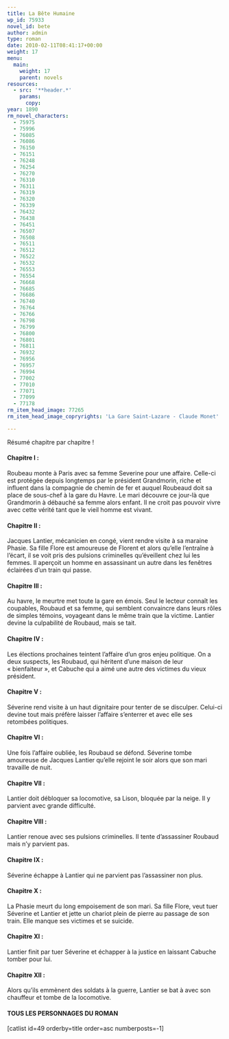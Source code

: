 ```yaml
---
title: La Bête Humaine
wp_id: 75933
novel_id: bete
author: admin
type: roman
date: 2010-02-11T08:41:17+00:00
weight: 17
menu:
  main:
    weight: 17
    parent: novels
resources:
  - src: '**header.*'
    params:
      copy:
year: 1890
rm_novel_characters:
  - 75975
  - 75996
  - 76085
  - 76086
  - 76150
  - 76151
  - 76248
  - 76254
  - 76270
  - 76310
  - 76311
  - 76319
  - 76320
  - 76339
  - 76432
  - 76438
  - 76451
  - 76507
  - 76508
  - 76511
  - 76512
  - 76522
  - 76532
  - 76553
  - 76554
  - 76668
  - 76685
  - 76686
  - 76740
  - 76764
  - 76766
  - 76798
  - 76799
  - 76800
  - 76801
  - 76811
  - 76932
  - 76956
  - 76957
  - 76994
  - 77002
  - 77010
  - 77071
  - 77099
  - 77178
rm_item_head_image: 77265
rm_item_head_image_copryrights: 'La Gare Saint-Lazare - Claude Monet'

---
```

<div class="resumechap">
  <p>
    Résumé chapitre par chapitre !
  </p>
  
  <h4>
    Chapitre I :
  </h4>
  
  <p>
    Roubeau monte à Paris avec sa femme Severine pour une affaire. Celle-ci est protégée depuis longtemps par le président Grandmorin, riche et influent dans la compagnie de chemin de fer et auquel Roubeaud doit sa place de sous-chef à la gare du Havre. Le mari découvre ce jour-là que Grandmorin à débauché sa femme alors enfant. Il ne croit pas pouvoir vivre avec cette vérité tant que le vieil homme est vivant.
  </p>
  
  <h4>
    Chapitre II :
  </h4>
  
  <p>
    Jacques Lantier, mécanicien en congé, vient rendre visite à sa maraine Phasie. Sa fille Flore est amoureuse de Florent et alors qu&rsquo;elle l&rsquo;entraîne à l&rsquo;écart, il se voit pris des pulsions criminelles qu&rsquo;éveillent chez lui les femmes. Il aperçoit un homme en assassinant un autre dans les fenêtres éclairées d&rsquo;un train qui passe.
  </p>
  
  <h4>
    Chapitre III :
  </h4>
  
  <p>
    Au havre, le meurtre met toute la gare en émois. Seul le lecteur connaît les coupables, Roubaud et sa femme, qui semblent convaincre dans leurs rôles de simples témoins, voyageant dans le même train que la victime. Lantier devine la culpabilité de Roubaud, mais se tait.
  </p>
  
  <h4>
    Chapitre IV :
  </h4>
  
  <p>
    Les élections prochaines teintent l&rsquo;affaire d&rsquo;un gros enjeu politique. On a deux suspects, les Roubaud, qui héritent d&rsquo;une maison de leur &laquo;&nbsp;bienfaiteur&nbsp;&raquo;, et Cabuche qui a aimé une autre des victimes du vieux président.
  </p>
  
  <h4>
    Chapitre V :
  </h4>
  
  <p>
    Séverine rend visite à un haut dignitaire pour tenter de se disculper. Celui-ci devine tout mais préfère laisser l&rsquo;affaire s&rsquo;enterrer et avec elle ses retombées politiques.
  </p>
  
  <h4>
    Chapitre VI :
  </h4>
  
  <p>
    Une fois l&rsquo;affaire oubliée, les Roubaud se défond. Séverine tombe amoureuse de Jacques Lantier qu&rsquo;elle rejoint le soir alors que son mari travaille de nuit.
  </p>
  
  <h4>
    Chapitre VII :
  </h4>
  
  <p>
    Lantier doit débloquer sa locomotive, sa Lison, bloquée par la neige. Il y parvient avec grande difficulté.
  </p>
  
  <h4>
    Chapitre VIII :
  </h4>
  
  <p>
    Lantier renoue avec ses pulsions criminelles. Il tente d&rsquo;assassiner Roubaud mais n&rsquo;y parvient pas.
  </p>
  
  <h4>
    Chapitre IX :
  </h4>
  
  <p>
    Séverine échappe à Lantier qui ne parvient pas l&rsquo;assassiner non plus.
  </p>
  
  <h4>
    Chapitre X :
  </h4>
  
  <p>
    La Phasie meurt du long empoisement de son mari. Sa fille Flore, veut tuer Séverine et Lantier et jette un chariot plein de pierre au passage de son train. Elle manque ses victimes et se suicide.
  </p>
  
  <h4>
    Chapitre XI :
  </h4>
  
  <p>
    Lantier finit par tuer Séverine et échapper à la justice en laissant Cabuche tomber pour lui.
  </p>
  
  <h4>
    Chapitre XII :
  </h4>
  
  <p>
    Alors qu&rsquo;ils emmènent des soldats à la guerre, Lantier se bat à avec son chauffeur et tombe de la locomotive.
  </p>
</div>

<div class="bottomlinks">
  <h4>
    TOUS LES PERSONNAGES DU ROMAN
  </h4>
  
  <p>
    [catlist id=49 orderby=title order=asc numberposts=-1]
  </p>
</div>
